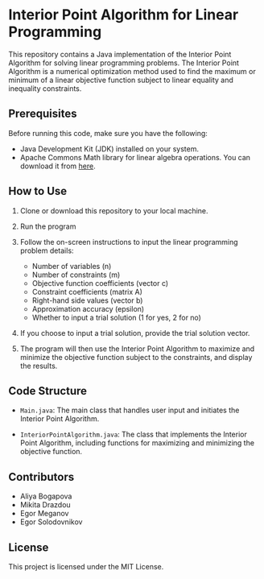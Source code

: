 # Interior Point Algorithm for Linear Programming

This repository contains a Java implementation of the Interior Point Algorithm for solving linear programming problems. The Interior Point Algorithm is a numerical optimization method used to find the maximum or minimum of a linear objective function subject to linear equality and inequality constraints.

## Prerequisites

Before running this code, make sure you have the following:

- Java Development Kit (JDK) installed on your system.
- Apache Commons Math library for linear algebra operations. You can download it from [here](https://commons.apache.org/proper/commons-math/download_math.cgi).

## How to Use

1. Clone or download this repository to your local machine.

2. Run the program

3. Follow the on-screen instructions to input the linear programming problem details:

    - Number of variables (n)
    - Number of constraints (m)
    - Objective function coefficients (vector c)
    - Constraint coefficients (matrix A)
    - Right-hand side values (vector b)
    - Approximation accuracy (epsilon)
    - Whether to input a trial solution (1 for yes, 2 for no)

4. If you choose to input a trial solution, provide the trial solution vector.

5. The program will then use the Interior Point Algorithm to maximize and minimize the objective function subject to the constraints, and display the results.

## Code Structure

- `Main.java`: The main class that handles user input and initiates the Interior Point Algorithm.

- `InteriorPointAlgorithm.java`: The class that implements the Interior Point Algorithm, including functions for maximizing and minimizing the objective function.

## Contributors

- Aliya Bogapova
- Mikita Drazdou
- Egor Meganov
- Egor Solodovnikov

## License

This project is licensed under the MIT License.
